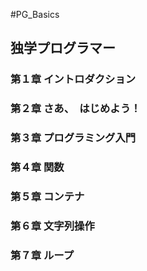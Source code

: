 #PG_Basics
## 独学プログラマー
### 第１章 イントロダクション
### 第２章 さあ、　はじめよう！
### 第３章 プログラミング入門
### 第４章 関数
### 第５章 コンテナ
### 第６章 文字列操作
### 第７章 ループ





